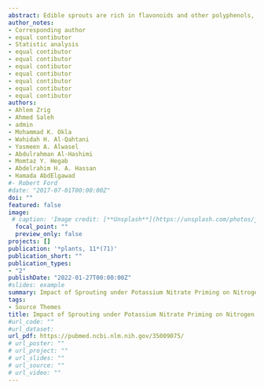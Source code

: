 ```yaml
---
abstract: Edible sprouts are rich in flavonoids and other polyphenols, as well as proteins, minerals, and vitamins. Increasing sprout consumption necessitates improving their quality, palatability, and bioactivity. The purpose of this study was to test how KNO3 priming affects the sprouting process species on three Medicago species (Medicago indicus, Medicago interexta, and Medicago polymorpha) and their nutritional values. Targeted species of Medicago were primed with KNO3, and the levels of different primary and secondary metabolites were determined. KNO3 induced biomass accumulation in the sprouts of the three species, accompanied by an increased content of total mineral nutrients, pigments, vitamins, and essential amino acids. Besides, our results showed that KNO3 enhanced the activity of nitrate reductase (NR), glutamate dehydrogenase (GDH), and glutamine synthetase (GS) enzymes, which are involved in the nitrogen metabolism and GOGAT cycle, which, in turn, increase the nitrogen and protein production. KNO3 treatment improved the bioactive compound activities of Medicago sprouts by increasing total phenolic and flavonoid contents and enhancing the antioxidant and antidiabetic activities. Furthermore, species-specific responses toward KNO3 priming were noticeable, where Medicago interexta showed the highest antioxidant and antidiabetic activities, followed by Medicago polymorpha. Overall, this study sheds the light on the physiological and biochemical bases of growth, metabolism, and tissue quality improvement impact of KNO3 on Medicago sprouts. 
author_notes:
- Corresponding author
- equal contibutor
- Statistic analysis
- equal contibutor
- equal contibutor
- equal contibutor
- equal contibutor
- equal contibutor
- equal contibutor
- equal contibutor
authors:
- Ahlem Zrig
- Ahmed Saleh
- admin
- Mohammad K. Okla
- Wahidah H. Al-Qahtani
- Yasmeen A. Alwasel
- Abdulrahman Al-Hashimi
- Momtaz Y. Hegab
- Abdelrahim H. A. Hassan
- Hamada AbdElgawad
#- Robert Ford
#date: "2017-07-01T00:00:00Z"
doi: ""
featured: false
image:
 # caption: 'Image credit: [**Unsplash**](https://unsplash.com/photos/jdD8gXaTZsc)'
  focal_point: ""
  preview_only: false
projects: []
publication: '*plants, 11*(71)'
publication_short: ""
publication_types:
- "2"
publishDate: "2022-01-27T00:00:00Z"
#slides: example
summary: Impact of Sprouting under Potassium Nitrate Priming on Nitrogen Assimilation and Bioactivity of Three Medicago Species
tags:
- Source Themes
title: Impact of Sprouting under Potassium Nitrate Priming on Nitrogen Assimilation and Bioactivity of Three Medicago Species
#url_code: ""
#url_dataset: 
url_pdf: https://pubmed.ncbi.nlm.nih.gov/35009075/
# url_poster: ""
# url_project: ""
# url_slides: ""
# url_source: ""
# url_video: ""
---
```


